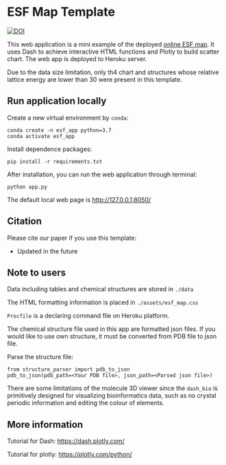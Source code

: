 # ESF Map Template
[![DOI](https://zenodo.org/badge/306344480.svg)](https://zenodo.org/badge/latestdoi/306344480)

This web application is a mini example of the deployed [online ESF map](https://www.interactive-esf-maps.app/).
It uses Dash to achieve interactive HTML functions and Plotly to build scatter chart.
The web app is deployed to Heroku server.

Due to the data size limitation, only th4 chart and structures whose relative lattice energy are lower than 30 were present in this template.

## Run application locally
Create a new virtual environment by ```conda```:

```
conda create -n esf_app python=3.7
conda activate esf_app
```

Install dependence packages:

```pip install -r requirements.txt```

After installation, you can run the web application through terminal:

```python app.py```

The default local web page is http://127.0.0.1:8050/

## Citation

Please cite our paper if you use this template:
* Updated in the future

## Note to users
Data including tables and chemical structures are stored in `./data`

The HTML formatting information is placed in `./assets/esf_map.css`

`Procfile` is a declaring command file on Heroku platform.

The chemical structure file used in this app are formatted json files.
If you would like to use own structure, it must be converted from PDB file to json file.

Parse the structure file:
```
from structure_parser import pdb_to_json
pdb_to_json(pdb_path=<Your PDB file>, json_path=<Parsed json file>)
```
There are some limitations of the molecule 3D viewer
since the ```dash_bio``` is primitively designed for visualizing bioinformatics data,
such as no crystal periodic information and editing the colour of elements.

## More information
Tutorial for Dash:
https://dash.plotly.com/

Tutorial for plotly:
https://plotly.com/python/
